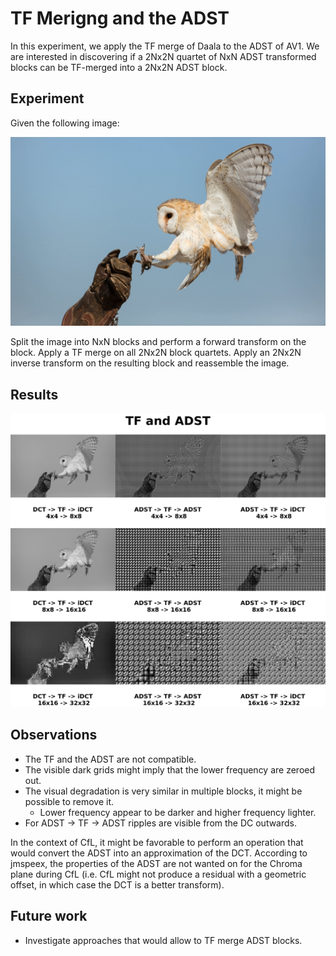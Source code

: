 # TF Merigng and the ADST

In this experiment, we apply the TF merge of Daala to the ADST of AV1. We are
interested in discovering if a 2Nx2N quartet of NxN ADST transformed blocks can
be TF-merged into a 2Nx2N ADST block.

## Experiment

Given the following image:

![Reference Image](https://github.com/luctrudeau/VideoExperiments/raw/master/videos/owl.png)

Split the image into NxN blocks and perform a forward transform on the block.
Apply a TF merge on all 2Nx2N block quartets. Apply an 2Nx2N inverse transform
on the resulting block and reassemble the image.

## Results

![Results](https://github.com/luctrudeau/VideoExperiments/raw/master/tf/adst/sidebyside.png)

## Observations

  * The TF and the ADST are not compatible.
  * The visible dark grids might imply that the lower frequency are zeroed out.
  * The visual degradation is very similar in multiple blocks, it might be
    possible to remove it.
    * Lower frequency appear to be darker and higher frequency lighter.
  * For ADST -> TF -> ADST ripples are visible from the DC outwards.

In the context of CfL, it might be favorable to perform an operation that would
convert the ADST into an approximation of the DCT. According to jmspeex, the
properties of the ADST are not wanted on for the Chroma plane during CfL (i.e.
CfL might not produce a residual with a geometric offset, in which case the DCT
is a better transform).

## Future work

  * Investigate approaches that would allow to TF merge ADST blocks.
